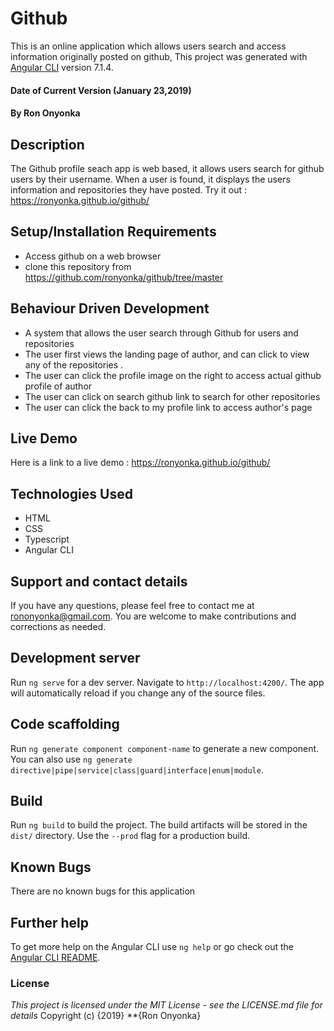 
# Github
This is an online application which allows users search and access information originally posted on github,
This project was generated with [Angular CLI](https://github.com/angular/angular-cli) version 7.1.4.

#### Date of Current Version (January 23,2019)
#### By **Ron Onyonka**

## Description
The Github profile seach app is web based, it allows users search for github users by their username. When a user is found, it displays the users information and repositories they have posted.
Try it out : https://ronyonka.github.io/github/

## Setup/Installation Requirements
* Access github on a web browser
* clone this repository  from https://github.com/ronyonka/github/tree/master

## Behaviour Driven Development
* A system that allows the user search through Github for users and repositories
* The user first views the landing page of author, and can click to view any of the repositories .
* The user can click the profile image on the right to access actual github profile of author
* The user can click on search github link to search for other repositories
* The user can click the back to my profile link to access author's page

## Live Demo
 Here is a link to a live demo : https://ronyonka.github.io/github/
## Technologies Used
 * HTML
 * CSS
 * Typescript
 * Angular CLI

## Support and contact details
 If you have any questions, please feel free to contact me at rononyonka@gmail.com. You are welcome to make contributions and corrections as needed.

## Development server

Run `ng serve` for a dev server. Navigate to `http://localhost:4200/`. The app will automatically reload if you change any of the source files.

## Code scaffolding

Run `ng generate component component-name` to generate a new component. You can also use `ng generate directive|pipe|service|class|guard|interface|enum|module`.

## Build

Run `ng build` to build the project. The build artifacts will be stored in the `dist/` directory. Use the `--prod` flag for a production build.

## Known Bugs
There are no known bugs for this application

## Further help

To get more help on the Angular CLI use `ng help` or go check out the [Angular CLI README](https://github.com/angular/angular-cli/blob/master/README.md).

### License
*This project is licensed under the MIT License - see the LICENSE.md file for details*
Copyright (c) {2019} **{Ron Onyonka}
